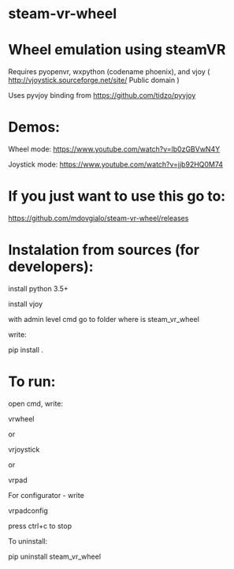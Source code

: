# steam-vr-wheel
Wheel emulation using steamVR
=============================

Requires pyopenvr, wxpython (codename phoenix), and vjoy ( http://vjoystick.sourceforge.net/site/ Public domain )

Uses pyvjoy binding from https://github.com/tidzo/pyvjoy

Demos:
======

Wheel mode:
https://www.youtube.com/watch?v=lb0zGBVwN4Y

Joystick mode:
https://www.youtube.com/watch?v=jjb92HQ0M74



If you just want to use this go to:
===================================
https://github.com/mdovgialo/steam-vr-wheel/releases


Instalation from sources (for developers):
========================================
install python 3.5+

install vjoy

with admin level cmd go to folder where is steam_vr_wheel

write:

pip install .




To run:
=======
open cmd, write:

vrwheel

or 

vrjoystick

or 

vrpad

For configurator - write

vrpadconfig

press ctrl+c to stop

To uninstall:

pip uninstall steam_vr_wheel

